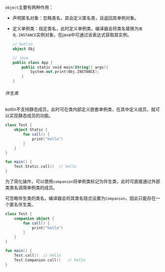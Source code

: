 `object`主要有两种作用：

* 声明匿名对象：忽略类名，其会定义匿名类，且返回其单例对象。
* 定义单例类：指定类名，此时定义单例类，编译器会将类名替换为`类名.INSTANCE`实例对象，在java中可通过该表达式获取其实例。

    ```kotlin
    // kotlin
    object Obj
    
    // java
    public class App {
        public static void main(String[] args){
            System.out.print(Obj.INSTANCE);
        }
    }
	```

###### 伴生类

kotlin不支持静态成员，此时可在类内部定义嵌套单例类，在其中定义成员，就可以实现静态成员的功能。

```kotlin
class Test {
    object Static {
        fun call() {
            print("hello")
        }
    }
}

fun main() {
    Test.Static.call()  // hello
}
```

为了简化操作，可以使用`companion`将单例类标记为伴生类，此时可直接通过外部类类名调用单例类的成员。

可忽略伴生类的类名，编译器会将其类名隐式设置为`Companion`，因此只能存在一个匿名伴生类。

```kotlin
class Test {
    companion object {
        fun call() {
            print("hello")
        }
    }
}

fun main() {
    Test.call()  // hello
    Test.Companion.call()   // hello
}
```
